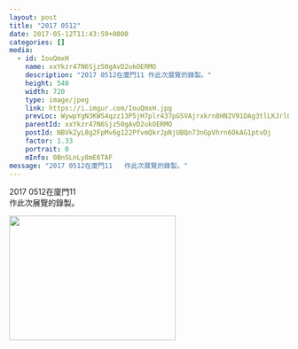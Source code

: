 ```yaml
---
layout: post
title: "2017 0512" 
date: 2017-05-12T11:43:59+0000 
categories: [] 
media:
  - id: IouQmxH
    name: xxYkzr47N6Sjz50gAvD2ukOERMO
    description: "2017 0512在廈門11 作此次展覽的錄製。"   
    height: 540
    width: 720
    type: image/jpeg
    link: https://i.imgur.com/IouQmxH.jpg
    prevLoc: WywpYgN3KWS4qzz13P5jH7plr437pGSVAjrxkrn8HN2V91DAg3tlLKJrl0l1tqX1BXkPjVfRwGkyXoQVFw5LWEXPjJUnm80XZ1voI09kNPx3qkspoWWlp32giQ3rlODAx6so2OB9XpmMCMQWwvzX95UK7xP8AnkmskMWDkZJj7HEJJomNQLvCZvnV99BjPSLjKrYwXEmFLWx22yNXMhxBMM6EKxwhmlDE95VK6UN1MlnNqp7fyZPw38wRXcjQEK25JlRFxO
    parentId: xxYkzr47N6Sjz50gAvD2ukOERMO
    postId: NBVkZyL8g2FpMv6g122PfvmQkrJpNjUBQn73nGpVhrn6OkAG1ptvDj
    factor: 1.33
    portrait: 0
    mInfo: 0BnSLnLy8mE6TAF
message: "2017 0512在廈門11   作此次展覽的錄製。"
---
```


2017 0512在廈門11   
作此次展覽的錄製。


[//]: #media:  
<a href="https://i.imgur.com/IouQmxH.jpg"><img src="https://i.imgur.com/IouQmxH.jpg" height="225" width="300" /></a> 
 
